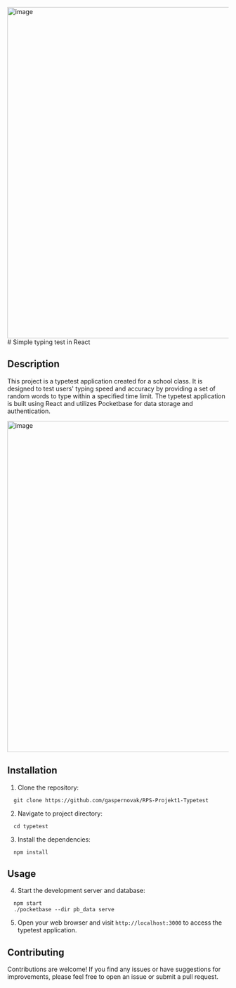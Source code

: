 <img width="753" alt="image" src="https://github.com/gaspernovak/RPS-Projekt1-Typetest/assets/36790111/f336d8c0-1812-4a53-8b6c-a075ed08308d"># Simple typing test in React

## Description
This project is a typetest application created for a school class. It is designed to test users' typing speed and accuracy by providing a set of random words to type within a specified time limit. The typetest application is built using React and utilizes Pocketbase for data storage and authentication.

<img width="753" alt="image" src="https://github.com/gaspernovak/RPS-Projekt1-Typetest/assets/36790111/616d14cd-5bc6-4fd2-8b04-45a8f11f988e">

## Installation
1. Clone the repository:
```
  git clone https://github.com/gaspernovak/RPS-Projekt1-Typetest
```

2. Navigate to project directory:
```
  cd typetest
```

3. Install the dependencies:
```
  npm install 
```

## Usage
4. Start the development server and database:
```
  npm start
  ./pocketbase --dir pb_data serve
```

5. Open your web browser and visit `http://localhost:3000` to access the typetest application.

## Contributing
Contributions are welcome! If you find any issues or have suggestions for improvements, please feel free to open an issue or submit a pull request.
